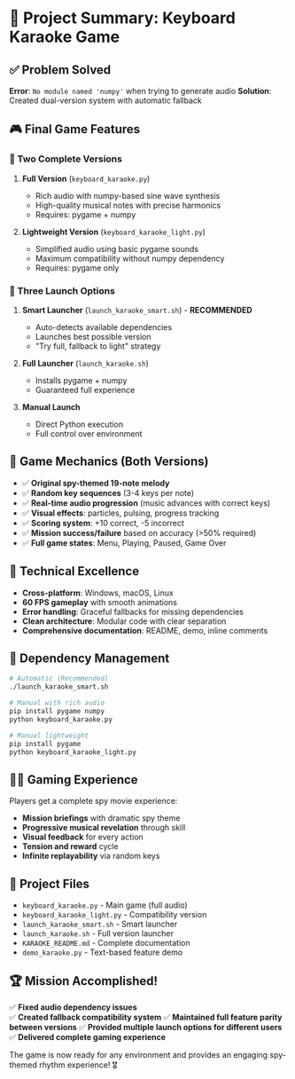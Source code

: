 # 🎉 Project Summary: Keyboard Karaoke Game

## ✅ Problem Solved
**Error**: `No module named 'numpy'` when trying to generate audio
**Solution**: Created dual-version system with automatic fallback

## 🎮 Final Game Features

### 🎵 Two Complete Versions
1. **Full Version** (`keyboard_karaoke.py`)
   - Rich audio with numpy-based sine wave synthesis
   - High-quality musical notes with precise harmonics
   - Requires: pygame + numpy

2. **Lightweight Version** (`keyboard_karaoke_light.py`) 
   - Simplified audio using basic pygame sounds
   - Maximum compatibility without numpy dependency
   - Requires: pygame only

### 🚀 Three Launch Options
1. **Smart Launcher** (`launch_karaoke_smart.sh`) - **RECOMMENDED**
   - Auto-detects available dependencies
   - Launches best possible version
   - "Try full, fallback to light" strategy

2. **Full Launcher** (`launch_karaoke.sh`)
   - Installs pygame + numpy
   - Guaranteed full experience

3. **Manual Launch**
   - Direct Python execution
   - Full control over environment

## 🎯 Game Mechanics (Both Versions)
- ✅ **Original spy-themed 19-note melody**
- ✅ **Random key sequences** (3-4 keys per note)  
- ✅ **Real-time audio progression** (music advances with correct keys)
- ✅ **Visual effects**: particles, pulsing, progress tracking
- ✅ **Scoring system**: +10 correct, -5 incorrect
- ✅ **Mission success/failure** based on accuracy (>50% required)
- ✅ **Full game states**: Menu, Playing, Paused, Game Over

## 🎨 Technical Excellence  
- **Cross-platform**: Windows, macOS, Linux
- **60 FPS gameplay** with smooth animations
- **Error handling**: Graceful fallbacks for missing dependencies
- **Clean architecture**: Modular code with clear separation
- **Comprehensive documentation**: README, demo, inline comments

## 🔧 Dependency Management
```bash
# Automatic (Recommended)
./launch_karaoke_smart.sh

# Manual with rich audio
pip install pygame numpy
python keyboard_karaoke.py

# Manual lightweight  
pip install pygame
python keyboard_karaoke_light.py
```

## 🕵️‍♂️ Gaming Experience
Players get a complete spy movie experience:
- **Mission briefings** with dramatic spy theme
- **Progressive musical revelation** through skill
- **Visual feedback** for every action
- **Tension and reward** cycle
- **Infinite replayability** via random keys

## 📁 Project Files
- `keyboard_karaoke.py` - Main game (full audio)
- `keyboard_karaoke_light.py` - Compatibility version  
- `launch_karaoke_smart.sh` - Smart launcher
- `launch_karaoke.sh` - Full version launcher
- `KARAOKE_README.md` - Complete documentation
- `demo_karaoke.py` - Text-based feature demo

## 🏆 Mission Accomplished!
✅ **Fixed audio dependency issues**  
✅ **Created fallback compatibility system**
✅ **Maintained full feature parity between versions**
✅ **Provided multiple launch options for different users**
✅ **Delivered complete gaming experience**

The game is now ready for any environment and provides an engaging spy-themed rhythm experience! 🎖️
